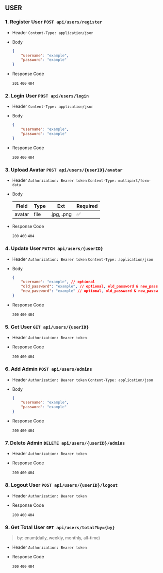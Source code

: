 ## USER

### 1. Register User `POST api/users/register`

- Header
    `Content-Type: application/json`

- Body

    ```json
    {
        "username": "example",
        "password": "example"
    }
    ```

- Response Code

    `201` `400` `404`

### 2. Login User `POST api/users/login`

- Header
    `Content-Type: application/json`

- Body

    ```json
    {
        "username": "example",
        "password": "example"
    }
    ```

- Response Code

    `200` `400` `404`

### 3. Upload Avatar `POST api/users/{userID}/avatar`

- Header
    `Authorization: Bearer token`
    `Content-Type: multipart/form-data`

- Body

    | Field  | Type | Ext       | Required |
    |--------|------|-----------|----------|
    | avatar | file | .jpg, .png| ✅       |

- Response Code

    `200` `400` `404`

### 4. Update User `PATCH api/users/{userID}`

- Header
    `Authorization: Bearer token`
    `Content-Type: application/json`

- Body

    ```json
    {
        "username": "example", // optional
        "old_password": "example", // optional, old_password & new_password most be match
        "new_password": "example" // optional, old_password & new_password most be match
    }
    ```

- Response Code

    `200` `400` `404`

### 5. Get User `GET api/users/{userID}`

- Header
    `Authorization: Bearer token`

- Response Code

    `200` `400` `404`

### 6. Add Admin `POST api/users/admins`

- Header
    `Authorization: Bearer token`
    `Content-Type: application/json`

- Body

    ```json
    {
        "username": "example",
        "password": "example"
    }
    ```

- Response Code

    `200` `400` `404`

### 7. Delete Admin `DELETE api/users/{userID}/admins`

- Header
    `Authorization: Bearer token`

- Response Code

    `200` `400` `404`

### 8. Logout User `POST api/users/{userID}/logout`

- Header
    `Authorization: Bearer token`

- Response Code

    `200` `400` `404`

### 9. Get Total User `GET api/users/total?by={by}`
> by: enum(daily, weekly, monthly, all-time)
- Header
    `Authorization: Bearer token`

- Response Code

    `200` `400` `404`